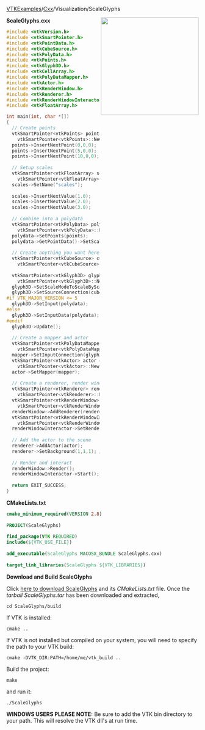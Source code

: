 [VTKExamples](/home/)/[Cxx](/Cxx)/Visualization/ScaleGlyphs

<img align="right" src="https://github.com/lorensen/VTKExamples/blob/gh-pages/Testing/Baseline/Visualization/TestScaleGlyphs.png?raw=true" width="256" />

**ScaleGlyphs.cxx**
```c++
#include <vtkVersion.h>
#include <vtkSmartPointer.h>
#include <vtkPointData.h>
#include <vtkCubeSource.h>
#include <vtkPolyData.h>
#include <vtkPoints.h>
#include <vtkGlyph3D.h>
#include <vtkCellArray.h>
#include <vtkPolyDataMapper.h>
#include <vtkActor.h>
#include <vtkRenderWindow.h>
#include <vtkRenderer.h>
#include <vtkRenderWindowInteractor.h>
#include <vtkFloatArray.h>

int main(int, char *[])
{
  // Create points
  vtkSmartPointer<vtkPoints> points = 
    vtkSmartPointer<vtkPoints>::New();
  points->InsertNextPoint(0,0,0);
  points->InsertNextPoint(5,0,0);
  points->InsertNextPoint(10,0,0);
  
  // Setup scales
  vtkSmartPointer<vtkFloatArray> scales = 
    vtkSmartPointer<vtkFloatArray>::New();
  scales->SetName("scales");
 
  scales->InsertNextValue(1.0);
  scales->InsertNextValue(2.0);
  scales->InsertNextValue(3.0);
    
  // Combine into a polydata
  vtkSmartPointer<vtkPolyData> polydata = 
    vtkSmartPointer<vtkPolyData>::New();
  polydata->SetPoints(points);
  polydata->GetPointData()->SetScalars(scales);
  
  // Create anything you want here, we will use a cube for the demo.
  vtkSmartPointer<vtkCubeSource> cubeSource = 
    vtkSmartPointer<vtkCubeSource>::New();
  
  vtkSmartPointer<vtkGlyph3D> glyph3D = 
    vtkSmartPointer<vtkGlyph3D>::New();
  glyph3D->SetScaleModeToScaleByScalar();
  glyph3D->SetSourceConnection(cubeSource->GetOutputPort());
#if VTK_MAJOR_VERSION <= 5
  glyph3D->SetInput(polydata);
#else
  glyph3D->SetInputData(polydata);
#endif
  glyph3D->Update();
  
  // Create a mapper and actor
  vtkSmartPointer<vtkPolyDataMapper> mapper = 
    vtkSmartPointer<vtkPolyDataMapper>::New();
  mapper->SetInputConnection(glyph3D->GetOutputPort());
  vtkSmartPointer<vtkActor> actor = 
    vtkSmartPointer<vtkActor>::New();
  actor->SetMapper(mapper);
 
  // Create a renderer, render window, and interactor
  vtkSmartPointer<vtkRenderer> renderer = 
    vtkSmartPointer<vtkRenderer>::New();
  vtkSmartPointer<vtkRenderWindow> renderWindow = 
    vtkSmartPointer<vtkRenderWindow>::New();
  renderWindow->AddRenderer(renderer);
  vtkSmartPointer<vtkRenderWindowInteractor> renderWindowInteractor = 
    vtkSmartPointer<vtkRenderWindowInteractor>::New();
  renderWindowInteractor->SetRenderWindow(renderWindow);
 
  // Add the actor to the scene
  renderer->AddActor(actor);
  renderer->SetBackground(1,1,1); // Background color white
 
  // Render and interact
  renderWindow->Render();
  renderWindowInteractor->Start();
  
  return EXIT_SUCCESS;
}
```
**CMakeLists.txt**
```cmake
cmake_minimum_required(VERSION 2.8)
 
PROJECT(ScaleGlyphs)
 
find_package(VTK REQUIRED)
include(${VTK_USE_FILE})
 
add_executable(ScaleGlyphs MACOSX_BUNDLE ScaleGlyphs.cxx)
 
target_link_libraries(ScaleGlyphs ${VTK_LIBRARIES})
```

**Download and Build ScaleGlyphs**

Click [here to download ScaleGlyphs](https://github.com/lorensen/VTKWikiExamplesTarballs/raw/master/ScaleGlyphs.tar) and its *CMakeLists.txt* file.
Once the *tarball ScaleGlyphs.tar* has been downloaded and extracted,
```
cd ScaleGlyphs/build 
```
If VTK is installed:
```
cmake ..
```
If VTK is not installed but compiled on your system, you will need to specify the path to your VTK build:
```
cmake -DVTK_DIR:PATH=/home/me/vtk_build ..
```
Build the project:
```
make
```
and run it:
```
./ScaleGlyphs
```
**WINDOWS USERS PLEASE NOTE:** Be sure to add the VTK bin directory to your path. This will resolve the VTK dll's at run time.

